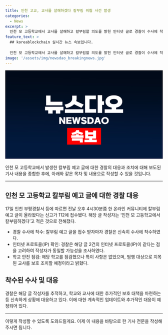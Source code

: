 ```yaml
---
title: 인천 고교, 교사를 살해하겠다 칼부림 위협 사건 발생
categories:
  - News
excerpt: >
  인천 모 고등학교에서 교사를 살해하고 칼부림할 의도를 밝힌 인터넷 글로 경찰이 수사에 착수했습니다. 전날 온라인 커뮤니티에 칼부림 예고가 올라와 신고가 접수됐고, 같은 고등학교 교사를 대상으로 한 또 다른 게시글도 올라왔습니다. 경찰은 IP가 같다는 점을 고려해 용의자를 추적 중이며, 범행 대상으로 지목된 교사를 보호 조치할 예정입니다. 
feature_text: >
  ## koreablockchain 실시간 뉴스 속보입니다.

  인천 모 고등학교에서 교사를 살해하고 칼부림할 의도를 밝힌 인터넷 글로 경찰이 수사에 착수했습니다. 전날 온라인 커뮤니티에 칼부림 예고가 올라와 신고가 접수됐고, 같은 고등학교 교사를 대상으로 한 또 다른 게시글도 올라왔습니다. 경찰은 IP가 같다는 점을 고려해 용의자를 추적 중이며, 범행 대상으로 지목된 교사를 보호 조치할 예정입니다. 
image: '/assets/img/newsdao_breakingnews.jpg'
---
```


<p><img src="/assets/img/newsdao_breakingnews.jpg" alt="koreablockchain 속보" /></p>

<p>인천 모 고등학교에서 발생한 칼부림 예고 글에 대한 경찰의 대응과 조치에 대해 보도된 기사 내용을 종합한 후에, 아래와 같은 목차 및 내용으로 작성할 수 있을 것입니다.</p>

<hr />

<h2 data-ke-size="size26">인천 모 고등학교 칼부림 예고 글에 대한 경찰 대응</h2>

<p data-ke-size="size16">17일 인천 부평경찰서 등에 따르면 전날 오후 4시30분쯤 한 온라인 커뮤니티에 칼부림 예고 글이 올라왔다는 신고가 112에 접수됐다. 해당 글 작성자는 ‘인천 모 고등학교에서 칼부림하겠다’고 적은 것으로 전해졌다.</p>

<ul>
    <li>경찰 수사에 착수: 칼부림 예고 글을 접수 받자마자 경찰은 신속히 수사에 착수하였다. </li>
    <li>인터넷 프로토콜(IP) 확인: 경찰은 해당 글 2건의 인터넷 프로토콜(IP)이 같다는 점을 고려하여 작성자가 동일할 가능성을 조사하였다.</li>
    <li>학교 안전 점검: 해당 학교를 점검했으나 특이 사항은 없었으며, 범행 대상으로 지목된 교사를 보호 조치할 예정이라고 밝혔다.</li>
</ul>

<h2 data-ke-size="size26">착수된 수사 및 대응</h2>

<p data-ke-size="size16">경찰은 해당 글 작성자를 추적하고, 학교와 교사에 대한 추가적인 보호 대책을 마련하는 등 신속하게 상황에 대응하고 있다. 이에 대한 계속적인 업데이트와 추가적인 대응이 예정되어 있다.</p>

<hr />

<p>이렇게 작성할 수 있도록 도와드릴게요. 이제 이 내용을 바탕으로 한 기사 전문을 작성해주시면 됩니다. </p>

